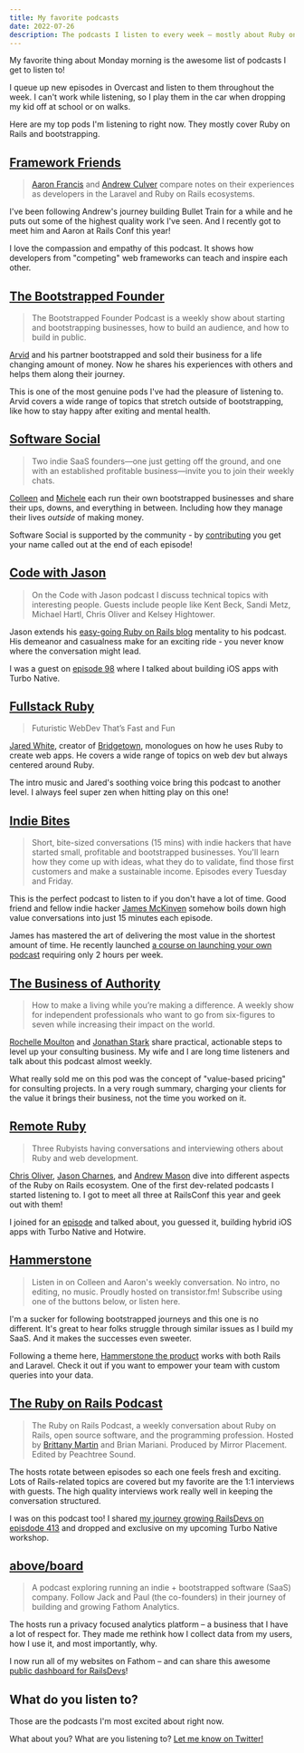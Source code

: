 ```yaml
---
title: My favorite podcasts
date: 2022-07-26
description: The podcasts I listen to every week – mostly about Ruby on Rails and bootstrapping.
---
```


My favorite thing about Monday morning is the awesome list of podcasts I get to listen to!

I queue up new episodes in Overcast and listen to them throughout the week. I can't work while listening, so I play them in the car when dropping my kid off at school or on walks.

Here are my top pods I'm listening to right now. They mostly cover Ruby on Rails and bootstrapping.

## [Framework Friends](https://www.frameworkfriends.com)

> [Aaron Francis](https://twitter.com/aarondfrancis) and [Andrew Culver](https://twitter.com/andrewculver) compare notes on their experiences as developers in the Laravel and Ruby on Rails ecosystems.

I've been following Andrew's journey building Bullet Train for a while and he puts out some of the highest quality work I've seen. And I recently got to meet him and Aaron at Rails Conf this year!

I love the compassion and empathy of this podcast. It shows how developers from "competing" web frameworks can teach and inspire each other.

## [The Bootstrapped Founder](https://thebootstrappedfounder.com/podcast/)

> The Bootstrapped Founder Podcast is a weekly show about starting and bootstrapping businesses, how to build an audience, and how to build in public.

[Arvid](https://twitter.com/arvidkahl) and his partner bootstrapped and sold their business for a life changing amount of money. Now he shares his experiences with others and helps them along their journey.

This is one of the most genuine pods I've had the pleasure of listening to. Arvid covers a wide range of topics that stretch outside of bootstrapping, like how to stay happy after exiting and mental health.

## [Software Social](https://softwaresocial.dev)

> Two indie SaaS founders—one just getting off the ground, and one with an established profitable business—invite you to join their weekly chats.

[Colleen](https://twitter.com/leenyburger) and [Michele](https://twitter.com/mjwhansen) each run their own bootstrapped businesses and share their ups, downs, and everything in between. Including how they manage their lives _outside_ of making money.

Software Social is supported by the community - by [contributing](https://softwaresocial.dev/supporters) you get your name called out at the end of each episode!

## [Code with Jason](https://www.codewithjason.com/podcast/)

> On the Code with Jason podcast I discuss technical topics with interesting people. Guests include people like Kent Beck, Sandi Metz, Michael Hartl, Chris Oliver and Kelsey Hightower.

Jason extends his [easy-going Ruby on Rails blog](https://www.codewithjason.com) mentality to his podcast. His demeanor and casualness make for an exciting ride - you never know where the conversation might lead.

I was a guest on [episode 98](https://www.codewithjason.com/podcast/9478217-098-turbo-on-ios-freelancing-and-mugshot-bot-with-joe-masilotti/) where I talked about building iOS apps with Turbo Native.

## [Fullstack Ruby](https://www.fullstackruby.dev)

> Futuristic WebDev That’s Fast and Fun

[Jared White](https://twitter.com/jaredcwhite), creator of [Bridgetown](https://www.bridgetownrb.com), monologues on how he uses Ruby to create web apps. He covers a wide range of topics on web dev but always centered around Ruby.

The intro music and Jared's soothing voice bring this podcast to another level. I always feel super zen when hitting play on this one!

## [Indie Bites](https://indiebites.com)

> Short, bite-sized conversations (15 mins) with indie hackers that have started small, profitable and bootstrapped businesses. You'll learn how they come up with ideas, what they do to validate, find those first customers and make a sustainable income. Episodes every Tuesday and Friday.

This is the perfect podcast to listen to if you don't have a lot of time. Good friend and fellow indie hacker [James McKinven](https://twitter.com/jmckinven) somehow boils down high value conversations into just 15 minutes each episode.

James has mastered the art of delivering the most value in the shortest amount of time. He recently launched [a course on launching your own podcast](https://2hourpodcast.com) requiring only 2 hours per week.

## [The Business of Authority](https://thebusinessofauthority.com)

> How to make a living while you’re making a difference. A weekly show for independent professionals who want to go from six-figures to seven while increasing their impact on the world.

[Rochelle Moulton](https://twitter.com/consultingchick) and [Jonathan Stark](https://twitter.com/jonathanstark) share practical, actionable steps to level up your consulting business. My wife and I are long time listeners and talk about this podcast almost weekly.

What really sold me on this pod was the concept of "value-based pricing" for consulting projects. In a very rough summary, charging your clients for the value it brings their business, not the time you worked on it.

## [Remote Ruby](https://remoteruby.com)

> Three Rubyists having conversations and interviewing others about Ruby and web development.

[Chris Oliver](https://twitter.com/excid3), [Jason Charnes](https://twitter.com/jmcharnes), and [Andrew Mason](https://twitter.com/andrewmcodes) dive into different aspects of the Ruby on Rails ecosystem. One of the first dev-related podcasts I started listening to. I got to meet all three at RailsConf this year and geek out with them!

I joined for an [episode](https://remoteruby.com/127) and talked about, you guessed it, building hybrid iOS apps with Turbo Native and Hotwire.

## [Hammerstone](https://hammerstone.dev/podcast)

> Listen in on Colleen and Aaron's weekly conversation. No intro, no editing, no music. Proudly hosted on transistor.fm! Subscribe using one of the buttons below, or listen here.

I'm a sucker for following bootstrapped journeys and this one is no different. It's great to hear folks struggle through similar issues as I build my SaaS. And it makes the successes even sweeter.

Following a theme here, [Hammerstone the product](https://hammerstone.dev) works with both Rails and Laravel. Check it out if you want to empower your team with custom queries into your data.

## [The Ruby on Rails Podcast](https://www.therubyonrailspodcast.com)

> The Ruby on Rails Podcast, a weekly conversation about Ruby on Rails, open source software, and the programming profession. Hosted by [Brittany Martin](https://twitter.com/brittjmartin) and Brian Mariani. Produced by Mirror Placement. Edited by Peachtree Sound.

The hosts rotate between episodes so each one feels fresh and exciting. Lots of Rails-related topics are covered but my favorite are the 1:1 interviews with guests. The high quality interviews work really well in keeping the conversation structured.

I was on this podcast too! I shared [my journey growing RailsDevs on episdode 413](https://www.therubyonrailspodcast.com/413) and dropped and exclusive on my upcoming Turbo Native workshop.

## [above/board](https://usefathom.com/above-board)

> A podcast exploring running an indie + bootstrapped software (SaaS) company. Follow Jack and Paul (the co-founders) in their journey of building and growing Fathom Analytics.

The hosts run a privacy focused analytics platform – a business that I have a lot of respect for. They made me rethink how I collect data from my users, how I use it, and most importantly, why.

I now run all of my websites on Fathom – and can share this awesome [public dashboard for RailsDevs](https://app.usefathom.com/share/cacnfaan/railsdevs.com#/?filters=%5B%5D&range=all_time&site=1125899910004402)!

## What do you listen to?

Those are the podcasts I'm most excited about right now.

What about you? What are you listening to? [Let me know on Twitter!](https://twitter.com/joemasilotti)
